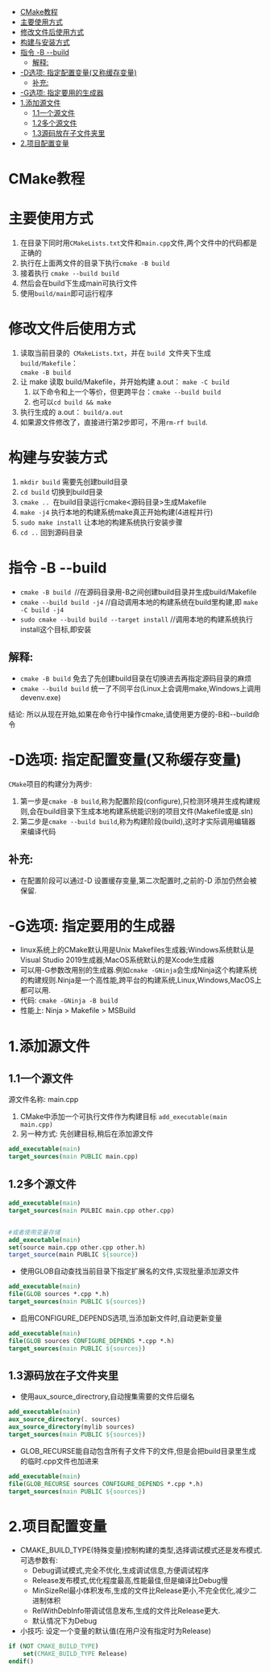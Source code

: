 - [CMake教程](#cmake教程)
- [主要使用方式](#主要使用方式)
- [修改文件后使用方式](#修改文件后使用方式)
- [构建与安装方式](#构建与安装方式)
- [指令 -B --build](#指令--b---build)
  - [解释:](#解释)
- [-D选项: 指定配置变量(又称缓存变量)](#-d选项-指定配置变量又称缓存变量)
  - [补充:](#补充)
- [-G选项: 指定要用的生成器](#-g选项-指定要用的生成器)
- [1.添加源文件](#1添加源文件)
  - [1.1一个源文件](#11一个源文件)
  - [1.2多个源文件](#12多个源文件)
  - [1.3源码放在子文件夹里](#13源码放在子文件夹里)
- [2.项目配置变量](#2项目配置变量)



# CMake教程

# 主要使用方式
1. 在目录下同时用`CMakeLists.txt`文件和`main.cpp`文件,两个文件中的代码都是正确的
2. 执行在上面两文件的目录下执行`cmake -B build`
3. 接着执行 `cmake --build build`
4. 然后会在build下生成main可执行文件
5. 使用`build/main`即可运行程序

# 修改文件后使用方式
1. 读取当前目录的` CMakeLists.txt`，并在 `build `文件夹下生成`build/Makefile`：  
`cmake -B build`
2. 让 make 读取 build/Makefile，并开始构建 a.out：
`make -C build`
    1. 以下命令和上一个等价，但更跨平台：`cmake --build build`
    2. 也可以`cd build && make`
3. 执行生成的 a.out：
`build/a.out`
4. 如果源文件修改了，直接进行第2步即可，不用`rm-rf build`.


# 构建与安装方式
1. `mkdir build` 需要先创建build目录
2. `cd build` 切换到build目录
3. `cmake .. `在build目录运行cmake<源码目录>生成Makefile
4. `make -j4` 执行本地的构建系统make真正开始构建(4进程并行)
5. `sudo make install` 让本地的构建系统执行安装步骤
6. `cd ..` 回到源码目录

# 指令 -B --build
* `cmake -B build `//在源码目录用-B之间创建build目录并生成build/Makefile
* `cmake --build build -j4` //自动调用本地的构建系统在build里构建,即 `make -C build -j4`
* `sudo cmake --build build --target install` //调用本地的构建系统执行install这个目标,即安装
## 解释:
* `cmake -B build` 免去了先创建build目录在切换进去再指定源码目录的麻烦
* `cmake --build build` 统一了不同平台(Linux上会调用make,Windows上调用devenv.exe)

结论: 所以从现在开始,如果在命令行中操作cmake,请使用更方便的-B和--build命令

# -D选项: 指定配置变量(又称缓存变量)
 `CMake`项目的构建分为两步:  
1. 第一步是`cmake -B build`,称为配置阶段(configure),只检测环境并生成构建规则,会在build目录下生成本地构建系统能识别的项目文件(Makefile或是.sln)
2. 第二步是`cmake --build build`,称为构建阶段(build),这时才实际调用编辑器来编译代码
## 补充:
* 在配置阶段可以通过-D 设置缓存变量,第二次配置时,之前的-D 添加仍然会被保留.

# -G选项: 指定要用的生成器
* linux系统上的CMake默认用是Unix Makefiles生成器;Windows系统默认是Visual Studio 2019生成器;MacOS系统默认的是Xcode生成器
* 可以用-G参数改用别的生成器.例如`cmake -GNinja`会生成Ninja这个构建系统的构建规则.Ninja是一个高性能,跨平台的构建系统,Linux,Windows,MacOS上都可以用.
* 代码: `cmake -GNinja -B build`
* 性能上: Ninja > Makefile > MSBuild
  

# 1.添加源文件
## 1.1一个源文件
源文件名称: main.cpp
1. CMake中添加一个可执行文件作为构建目标
`add_executable(main main.cpp)`
2. 另一种方式: 先创建目标,稍后在添加源文件
```cmake
add_executable(main)
target_sources(main PUBLIC main.cpp)
```
## 1.2多个源文件
```cmake
add_executable(main)
target_sources(main PULBIC main.cpp other.cpp)


#或者使用变量存储
add_executable(main)
set(source main.cpp other.cpp other.h)
target_source(main PUBLIC ${source})
```

* 使用GLOB自动查找当前目录下指定扩展名的文件,实现批量添加源文件

```cmake
add_executable(main)
file(GLOB sources *.cpp *.h)
target_sources(main PUBLIC ${sources})
```
*  启用CONFIGURE_DEPENDS选项,当添加新文件时,自动更新变量
```cmake
add_executable(main)
file(GLOB sources CONFIGURE_DEPENDS *.cpp *.h)
target_sources(main PUBLIC ${sources})
```

## 1.3源码放在子文件夹里
* 使用aux_source_directrory,自动搜集需要的文件后缀名
```cmake
add_executable(main)
aux_source_directory(. sources)
aux_source_directory(mylib sources)
target_sources(main PUBLIC ${sources})
```
* GLOB_RECURSE能自动包含所有子文件下的文件,但是会把build目录里生成的临时.cpp文件也加进来
```cmake
add_executable(main)
file(GLOB_RECURSE sources CONFIGURE_DEPENDS *.cpp *.h)
target_sources(main PUBLIC ${sources})
```
# 2.项目配置变量
* CMAKE_BUILD_TYPE(特殊变量)控制构建的类型,选择调试模式还是发布模式.可选参数有:
  * Debug调试模式,完全不优化,生成调试信息,方便调试程序
  * Release发布模式,优化程度最高,性能最佳,但是编译比Debug慢
  * MinSizeRel最小体积发布,生成的文件比Release更小,不完全优化,减少二进制体积
  * RelWithDebInfo带调试信息发布,生成的文件比Release更大.
  * 默认情况下为Debug 
* 小技巧: 设定一个变量的默认值(在用户没有指定时为Release)
```cmake
if (NOT CMAKE_BUILD_TYPE)
    set(CMAKE_BUILD_TYPE Release)
endif()
```

